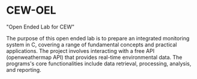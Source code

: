 # CEW-OEL
"Open Ended Lab for CEW"

The purpose of this open ended lab is to prepare an integrated monitoring system in C, covering a range of fundamental concepts and practical applications. The project involves interacting with a free API (openweathermap API) that provides real-time environmental data. The programs's core functionalities include data retrieval, processing, analysis, and reporting.
